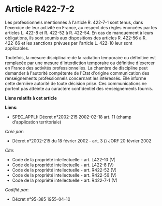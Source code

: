 # Article R422-7-2

Les professionnels mentionnés à l'article R. 422-7-1 sont tenus, dans l'exercice de leur activité en France, au respect des
règles énoncées par les articles L. 422-8 et R. 422-52 à R. 422-54. En cas de manquement à leurs obligations, ils sont soumis
aux dispositions des articles R. 422-56 à R. 422-66 et les sanctions prévues par l'article L. 422-10 leur sont applicables. 

Toutefois, la mesure disciplinaire de la radiation temporaire ou définitive est remplacée par une mesure d'interdiction
temporaire ou définitive d'exercer en France des activités professionnelles. La chambre de discipline peut demander à
l'autorité compétente de l'Etat d'origine communication des renseignements professionnels concernant les intéressés. Elle
informe cette dernière autorité de toute décision prise. Ces communications ne portent pas atteinte au caractère confidentiel
des renseignements fournis.

**Liens relatifs à cet article**

**Liens**:

  - SPEC_APPLI: Décret n°2002-215 2002-02-18 art. 11 (champ d'application territoriale)

_Créé par_:

  - Décret n°2002-215 du 18 février 2002 - art. 3 () JORF 20 février 2002

_Cite_:

  - Code de la propriété intellectuelle - art. L422-10 (V)
  - Code de la propriété intellectuelle - art. L422-8 (V)
  - Code de la propriété intellectuelle - art. R422-52 (V)
  - Code de la propriété intellectuelle - art. R422-56 (V)
  - Code de la propriété intellectuelle - art. R422-7-1 (V)

_Codifié par_:

  - Décret n°95-385 1955-04-10
